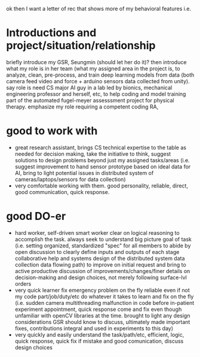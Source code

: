 ok then I want a letter of rec that shows more of my behavioral features i.e.

# Introductions and project/situation/relationship
briefly introduce my GSR, Seungmin (should let her do it)?  then introduce what my role is in her team (what my assigned area in the project is, to analyze, clean, pre-process, and train deep learning models from data (both camera feed video and force + arduino sensors data collected from unity). say role is need CS major AI guy in a lab led by bionics, mechanical engineering professor and herself, etc, to help coding and model training part of the automated fugel-meyer assesssment project for physical therapy. emphasize my role requiring a competent coding RA, 

# good to work with
- great research assistant, brings CS technical expertise to the table as needed for decision making, take the initiative to think, suggest solutions to design problems beyond just my assigned tasks/areas (i.e. suggest improvement to hand sensor prototype based on ideal data for AI, bring to light potential issues in distributed system of cameras/laptops/sensors for data collection)
- very comfortable working with them. good personality, reliable, direct, good communication, quick response. 
# good DO-er
- hard worker, self-driven smart worker clear on logical reasoning to accomplish the task. always seek to understand big picture goal of task (i.e. setting organized, standardized "spec" for all members to abide by open discussion to clearly define inputs and outputs of each stage collaborative help and systems design of the distributed system data collection data flowing path) to improve on initial request and bring to active productive discussion of improvements/changes/finer details on decision-making and design choices, not merely following surface-lvl orders
- very quick learner fix emergency problem on the fly reliable even if not my code part/job/duty/etc do whatever it takes to learn and fix on the fly (i.e. sudden camera multithreading malfunction in code before in-patient experiment appointment, quick response come and fix even though unfamiliar with openCV libraries at the time. brought to light any design considerations GSR should know to discuss, ultimately made important fixes, contributions integral and used in experiments to this day)
- very quickly and easily understand the task/path/etc, efficient, logic, quick response, quick fix if mistake and good comunication, discuss design choices  

